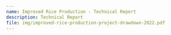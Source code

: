 ```yaml
---
name: Improved Rice Production - Technical Report
description: Technical Report
file: img/improved-rice-production-project-drawdown-2022.pdf
---
```


